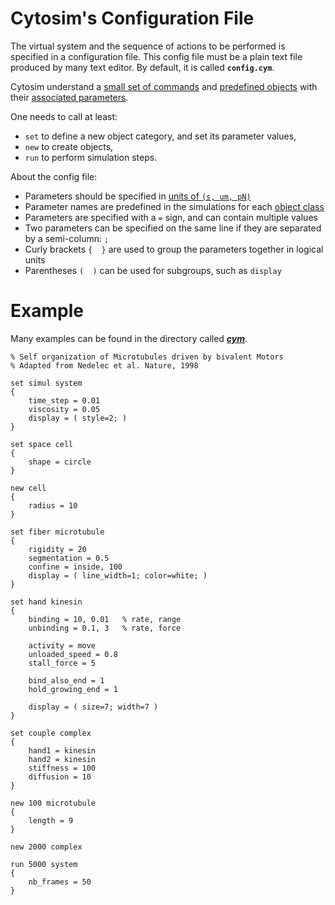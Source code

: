 # Cytosim's Configuration File

The virtual system and the sequence of actions to be performed is specified in a configuration file. This config file must be a plain text file produced by many text editor.
By default, it is called **`config.cym`**.
 
Cytosim understand a [small set of commands](commands.md) and [predefined objects](objects.md) with their [associated parameters](parameters.md).

One needs to call at least:

 - `set` to define a new object category, and set its parameter values,
 - `new` to create objects,
 - `run` to perform simulation steps. 

About the config file:

- Parameters should be specified in [units of `(s, um, pN)`](units.md)
- Parameter names are predefined in the simulations for each [object class](objects.md)
- Parameters are specified with a ` = ` sign, and can contain multiple values
- Two parameters can be specified on the same line if they are separated by a semi-column: `;`
- Curly brackets `{  }` are used to group the parameters together in logical units
- Parentheses `(  )` can be used for subgroups, such as `display`

# Example
 
Many examples can be found in the directory called [***cym***](../../cym).
	 

	% Self organization of Microtubules driven by bivalent Motors
	% Adapted from Nedelec et al. Nature, 1998
	
	set simul system
	{
		time_step = 0.01
		viscosity = 0.05
		display = ( style=2; )
	}
	
	set space cell
	{
		shape = circle
	}
	
	new cell
	{   
		radius = 10
	}

	set fiber microtubule
	{
		rigidity = 20
		segmentation = 0.5
		confine = inside, 100
		display = ( line_width=1; color=white; )
	}
	
	set hand kinesin
	{
		binding = 10, 0.01   % rate, range
		unbinding = 0.1, 3   % rate, force
		
		activity = move
		unloaded_speed = 0.8
		stall_force = 5
	
		bind_also_end = 1
		hold_growing_end = 1
	
		display = ( size=7; width=7 )
	}
	
	set couple complex
	{
		hand1 = kinesin
		hand2 = kinesin
		stiffness = 100
		diffusion = 10
	}
	
	new 100 microtubule
	{
		length = 9
	}
	
	new 2000 complex
	
	run 5000 system
	{
		nb_frames = 50
	}
	
